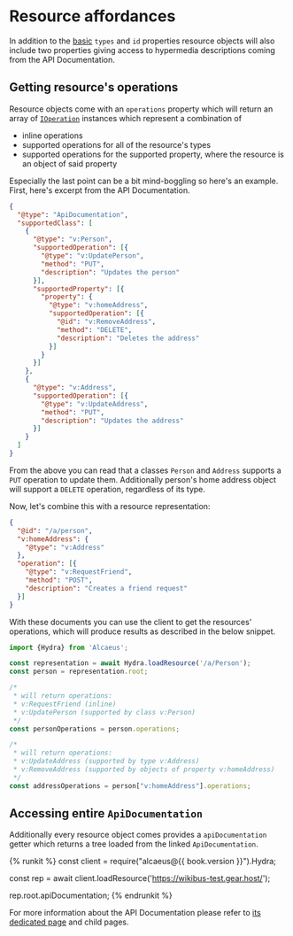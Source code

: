 # Resource affordances

In addition to the [basic](./resource-objects.md) `types` and `id` properties resource objects will also
include two properties giving access to hypermedia descriptions coming from the API Documentation.

## Getting resource's operations

Resource objects come with an `operations` property which will return an array of [`IOperation`][op]
instances which represent a combination of

* inline operations
* supported operations for all of the resource's types
* supported operations for the supported property, where the resource is an object of said property

Especially the last point can be a bit mind-boggling so here's an example. First, here's excerpt from the API
Documentation.

```json
{
  "@type": "ApiDocumentation",
  "supportedClass": [
    {
      "@type": "v:Person",
      "supportedOperation": [{
        "@type": "v:UpdatePerson",
        "method": "PUT",
        "description": "Updates the person"
      }],
      "supportedProperty": [{
        "property": {
          "@type": "v:homeAddress",
          "supportedOperation": [{
            "@id": "v:RemoveAddress",
            "method": "DELETE",
            "description": "Deletes the address"
          }]
        }
      }]
    },
    {
      "@type": "v:Address",
      "supportedOperation": [{
        "@type": "v:UpdateAddress",
        "method": "PUT",
        "description": "Updates the address"
      }]
    }
  ]
}
```

From the above you can read that a classes `Person` and `Address` supports a `PUT` operation to update them.
Additionally person's home address object will support a `DELETE` operation, regardless of its type.

Now, let's combine this with a resource representation:

```json
{
  "@id": "/a/person",
  "v:homeAddress": {
    "@type": "v:Address"
  },
  "operation": [{
    "@type": "v:RequestFriend",
    "method": "POST",
    "description": "Creates a friend request"
  }]
}
```

With these documents you can use the client to get the resources' operations, which will produce results as
described in the below snippet.


```js
import {Hydra} from 'Alcaeus';

const representation = await Hydra.loadResource('/a/Person');
const person = representation.root;

/*
 * will return operations:
 * v:RequestFriend (inline)
 * v:UpdatePerson (supported by class v:Person)
 */
const personOperations = person.operations;

/*
 * will return operations:
 * v:UpdateAddress (supported by type v:Address)
 * v:RemoveAddress (supported by objects of property v:homeAddress)
 */
const addressOperations = person["v:homeAddress"].operations;
```

## Accessing entire `ApiDocumentation`

Additionally every resource object comes provides a `apiDocumentation` getter which returns a tree loaded
from the linked `ApiDocumentation`.

{% runkit %}
const client = require("alcaeus@{{ book.version }}").Hydra;

const rep = await client.loadResource('https://wikibus-test.gear.host/');

rep.root.apiDocumentation;
{% endrunkit %}

For more information about the API Documentation please refer to [its dedicated page][doc] and child pages.

[op]: ../api-documentation/operation.md
[doc]: ../api-documentation/readme.md
